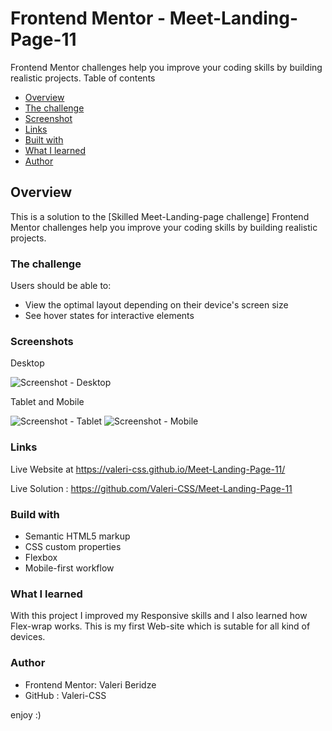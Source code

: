 # Frontend Mentor - Meet-Landing-Page-11

 Frontend Mentor challenges help you improve your coding skills by building realistic projects.
 Table of contents
 
- [Overview](#overview)
- [The challenge](#the-challenge)
- [Screenshot](#screenshot)
- [Links](#links)
- [Built with](#built-with)
- [What I learned](#what-i-learned)
- [Author](#author)


## Overview
This is a solution to the [Skilled Meet-Landing-page challenge] Frontend Mentor challenges help you improve your coding skills by building realistic projects.

### The challenge

Users should be able to:

- View the optimal layout depending on their device's screen size
- See hover states for interactive elements


### Screenshots

Desktop 

![Screenshot - Desktop](https://user-images.githubusercontent.com/116646278/236694827-02c6153b-a364-446c-8e05-a3469e6ea4b3.PNG)

Tablet and Mobile


![Screenshot - Tablet](https://user-images.githubusercontent.com/116646278/236700898-fb29bea6-a8de-46f0-ab7d-0403f296fa64.PNG)
![Screenshot - Mobile](https://user-images.githubusercontent.com/116646278/236700904-47f43a03-f976-4f35-945e-68693b1da9e9.PNG)

### Links

Live Website at https://valeri-css.github.io/Meet-Landing-Page-11/

Live Solution : https://github.com/Valeri-CSS/Meet-Landing-Page-11


### Build with

- Semantic HTML5 markup
- CSS custom properties
- Flexbox
- Mobile-first workflow

### What I learned

With this project I improved my Responsive skills and I also learned how Flex-wrap works. This is my first Web-site which is sutable for all kind of devices.

### Author

- Frontend Mentor: Valeri Beridze 
- GitHub : Valeri-CSS

enjoy :)
